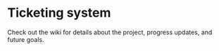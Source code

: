 # Ticketing system
 
Check out the wiki for details about the project, progress updates, and future goals.
